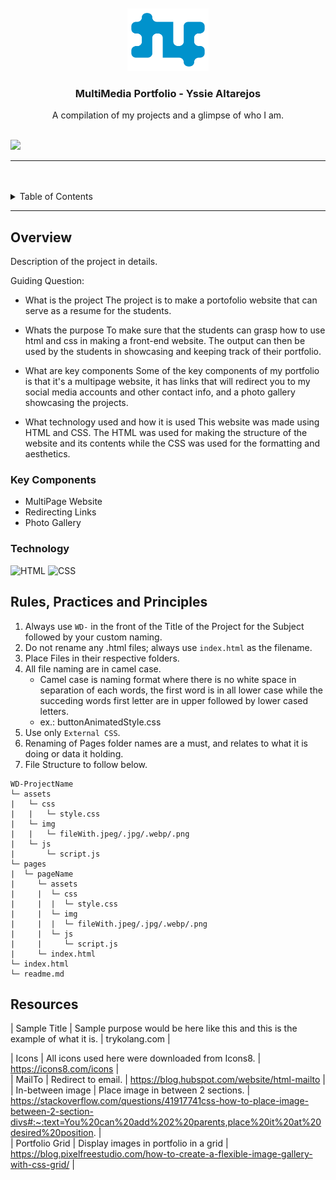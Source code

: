 <a name="readme-top">

<br/>

<br />
<div align="center">
  <a href="https://github.com/zyx-0314/">
  <!-- TODO: If you want to add logo or banner you can add it here -->
    <img src="./assets/img/logo-b-06.png" alt="Y_A" width="130" height="100">
  </a>
<!-- TODO: Change Title to the name of the title of your Project -->
  <h3 align="center">MultiMedia Portfolio - Yssie Altarejos</h3>
</div>
<!-- TODO: Make a short description -->
<div align="center">
  A compilation of my projects and a glimpse of who I am.
</div>

<br />

![](https://visit-counter.vercel.app/counter.png?page=YssieAltarejos/WD-Template-Project)

---

<br />
<br />

<!-- TODO: If you want to add more layers for your readme -->
<details>
  <summary>Table of Contents</summary>
  <ol>
    <li>
      <a href="#overview">Overview</a>
      <ol>
        <li>
          <a href="#key-components">Key Components</a>
        </li>
        <li>
          <a href="#technology">Technology</a>
        </li>
      </ol>
    </li>
    <li>
      <a href="#rule,-practices-and-principles">Rules, Practices and Principles</a>
    </li>
    <li>
      <a href="#resources">Resources</a>
    </li>
  </ol>
</details>

---

## Overview

<!-- TODO: To be changed -->
<!-- The following are just sample -->
Description of the project in details.

Guiding Question:
- What is the project
      The project is to make a portofolio website that can serve as a resume for the students.

- Whats the purpose
      To make sure that the students can grasp how to use html and css in making a front-end website. The output can then be used by the students in showcasing and keeping track of their portfolio.

- What are key components
    Some of the key components of my portfolio is that it's a multipage website, it has links that will redirect you to my social media accounts and other contact info, and a photo gallery showcasing the projects.

- What technology used and how it is used
    This website was made using HTML and CSS. The HTML was used for making the structure of the website and its contents while the CSS was used for the formatting and aesthetics.

### Key Components
<!-- TODO: List of Key Components -->
<!-- The following are just sample -->
- MultiPage Website
- Redirecting Links
- Photo Gallery

### Technology
<!-- TODO: List of Technology Used -->
![HTML](https://img.shields.io/badge/HTML-E34F26?style=for-the-badge&logo=html5&logoColor=white)
![CSS](https://img.shields.io/badge/CSS-1572B6?style=for-the-badge&logo=css3&logoColor=white)

## Rules, Practices and Principles
1. Always use `WD-` in the front of the Title of the Project for the Subject followed by your custom naming.
2. Do not rename any .html files; always use `index.html` as the filename.
3. Place Files in their respective folders.
4. All file naming are in camel case.
   - Camel case is naming format where there is no white space in separation of each words, the first word is in all lower case while the succeding words first letter are in upper followed by lower cased letters.
   - ex.: buttonAnimatedStyle.css
5. Use only `External CSS`.
6. Renaming of Pages folder names are a must, and relates to what it is doing or data it holding.
7. File Structure to follow below.

```
WD-ProjectName
└─ assets
|   └─ css
|   |   └─ style.css
|   └─ img
|   |   └─ fileWith.jpeg/.jpg/.webp/.png
|   └─ js
|       └─ script.js
└─ pages
|  └─ pageName
|     └─ assets
|     |  └─ css
|     |  |  └─ style.css
|     |  └─ img
|     |  |  └─ fileWith.jpeg/.jpg/.webp/.png
|     |  └─ js
|     |     └─ script.js
|     └─ index.html
└─ index.html
└─ readme.md
```

## Resources

<!-- TODO: Add References -->
| Sample Title | Sample purpose would be here like this and this is the example of what it is. | trykolang.com |

| Icons | All icons used here were  downloaded from Icons8. | https://icons8.com/icons | <br>
| MailTo | Redirect to email. | https://blog.hubspot.com/website/html-mailto | <br>
| In-between image | Place image in between 2 sections.  | https://stackoverflow.com/questions/41917741css-how-to-place-image-between-2-section-divs#:~:text=You%20can%20add%202%20parents,place%20it%20at%20desired%20position. | <br>
| Portfolio Grid | Display images in portfolio in a grid | https://blog.pixelfreestudio.com/how-to-create-a-flexible-image-gallery-with-css-grid/ | <br>
